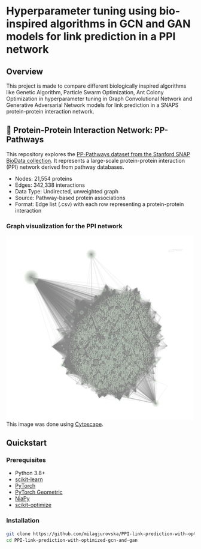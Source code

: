 # Hyperparameter tuning using bio-inspired algorithms in GCN and GAN models for link prediction in a PPI network 

## Overview

This project is made to compare different biologically inspired algorithms like Genetic Algorithm, Particle Swarm Optimization, Ant Colony Optimization in hyperparameter tuning in Graph Convolutional Network and Generative Adversarial Network models for link prediction in a SNAPS protein-protein interaction network. 

## 🧬 Protein-Protein Interaction Network: PP-Pathways
This repository explores the <a href="https://snap.stanford.edu/biodata/datasets/10000/10000-PP-Pathways.html">PP-Pathways dataset from the Stanford SNAP BioData collection</a>. It represents a large-scale protein-protein interaction (PPI) network derived from pathway databases.

<ul>
<li>Nodes: 21,554 proteins</li>
<li>Edges: 342,338 interactions</li>
<li>Data Type: Undirected, unweighted graph</li>
<li>Source: Pathway-based protein associations</li>
<li>Format: Edge list (.csv) with each row representing a protein-protein interaction</li>
</ul>

### Graph visualization for the PPI network
<img src="ppi-visualization.png" alt="Protein Graph" width="500"/>
This image was done using <a href="https://cytoscape.org/">Cytoscape</a>.


## Quickstart

### Prerequisites
- Python 3.8+
- [scikit-learn](https://scikit-learn.org/stable/)
- [PyTorch](https://pytorch.org/get-started/locally/) 
- [PyTorch Geometric](https://pytorch-geometric.readthedocs.io)
- [NiaPy](https://niapy.org/en/stable/index.html#niapy-s-documentation)
- [scikit-optimize](https://scikit-optimize.github.io/stable/)

### Installation
```bash
git clone https://github.com/milagjurovska/PPI-link-prediction-with-optimized-gcn-and-gan.git
cd PPI-link-prediction-with-optimized-gcn-and-gan
